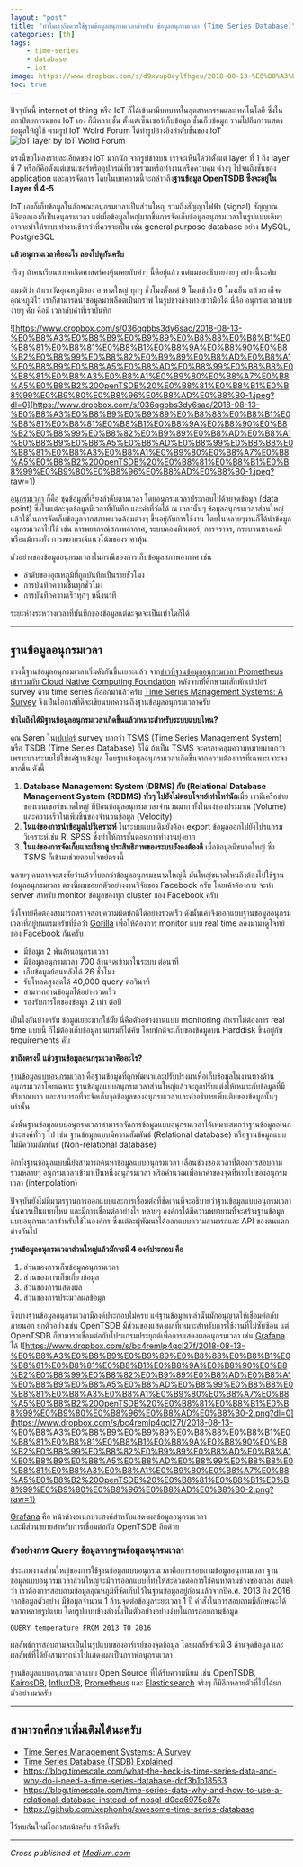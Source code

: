 ```yaml
---
layout: "post"
title: "ทำไมเราถึงควรใช้ฐานข้อมูลอนุกรมเวลาสำหรับ ข้อมูลอนุกรมเวลา (Time Series Database)"
categories: [th]
tags:
    - time-series
    - database
    - iot
image: https://www.dropbox.com/s/d9xvup8eylfhgeu/2018-08-13-%E0%B8%A3%E0%B8%B9%E0%B9%89%E0%B8%88%E0%B8%B1%E0%B8%81%E0%B8%81%E0%B8%B1%E0%B8%9A%E0%B8%90%E0%B8%B2%E0%B8%99%E0%B8%82%E0%B9%89%E0%B8%AD%E0%B8%A1%E0%B8%B9%E0%B8%A5%E0%B8%AD%E0%B8%99%E0%B8%B8%E0%B8%81%E0%B8%A3%E0%B8%A1%E0%B9%80%E0%B8%A7%E0%B8%A5%E0%B8%B2%20OpenTSDB%20%E0%B8%81%E0%B8%B1%E0%B8%99%E0%B9%80%E0%B8%96%E0%B8%AD%E0%B8%B0-cover.jpg?raw=1
toc: true
---
```


ปัจจุบันนี้ internet of thing หรือ IoT ก็ได้เข้ามามีบทบาทในอุตสาหกรรมและเทคโนโลยี ซึ่งใน สถาปัตยกรรมของ IoT เอง ก็มีหลายชั้น ตั้งแต่เซ็นเซอร์เก็บข้อมูล ชั้นเก็บข้อมูล รวมไปถึงการแสดงข้อมูลให้ผู้ใช้ ตามรูป IoT Wolrd Forum ได้ทำรูปอ้างอิงลำดับชั้นของ IoT
![IoT layer by IoT Wolrd Forum](https://www.dropbox.com/s/nz351ddv6aw6v51/2018-08-13-%E0%B8%A3%E0%B8%B9%E0%B9%89%E0%B8%88%E0%B8%B1%E0%B8%81%E0%B8%81%E0%B8%B1%E0%B8%9A%E0%B8%90%E0%B8%B2%E0%B8%99%E0%B8%82%E0%B9%89%E0%B8%AD%E0%B8%A1%E0%B8%B9%E0%B8%A5%E0%B8%AD%E0%B8%99%E0%B8%B8%E0%B8%81%E0%B8%A3%E0%B8%A1%E0%B9%80%E0%B8%A7%E0%B8%A5%E0%B8%B2%20OpenTSDB%20%E0%B8%81%E0%B8%B1%E0%B8%99%E0%B9%80%E0%B8%96%E0%B8%AD%E0%B8%B0-0.jpeg?raw=1)

ตรงนี้ขอไม่ลงรายละเอียดของ IoT มากนัก จากรูปข้างบน เราจะเห็นได้ว่าตั้งแต่ layer ที่ 1 ถึง layer ที่ 7 หรือก็คือตั้งแต่เซนเซอร์หรืออุปกรณ์ที่รวบรวมหรือทำงานหรือควบคุม ต่างๆ ไปจนถึงชั้นของ application และการจัดการ โดยในบทความนี้จะกล่าวถึง**ฐานข้อมูล OpenTSDB ซึ่งจะอยู่ใน Layer ที่ 4-5**
 
IoT เองก็เก็บข้อมูลในลักษณะอนุกรมเวลาเป็นส่วนใหญ่ รวมถึงสัญญาไฟฟ้า (signal) สัญญาณดิจิตอลเองก็เป็นอนุกรมเวลา แต่เมื่อข้อมูลใหญ่มากขึ้นการจัดเก็บข้อมูลอนุกรมเวลาในรูปแบบเดิมๆ อาจจะทำให้ระบบทำงานช้ากว่าที่ควรจะเป็น เช่น general purpose database อย่าง  MySQL, PostgreSQL

**แล้วอนุกรมเวลาคืออะไร ลองไปดูกันครับ**

จริงๆ ถ้าคนเรียนสายคณิตศาสตร์คงคุ้นเคยกับคำๆ นี้ดีอยู่แล้ว แต่ผมขออธิบายง่ายๆ อย่างนี้นะคับ

สมมติว่า ถ้าเราวัดอุณหภูมิของ อ.หาดใหญ่ ทุกๆ ชั่วโมงตั้งแต่ 9 โมงเช้าถึง 6 โมงเย็น แล้วเราก็จดอุณหภูมิไว้ เราก็สามารถนำข้อมูลมาพล็อตเป็นกราฟ ในรูปข้างล่างทางขวามือได้ นี่คือ อนุกรมเวลาแบบง่ายๆ คับ คือมี เวลากับค่าที่เราบันทึก

![https://www.dropbox.com/s/036qgbbs3dy6sao/2018-08-13-%E0%B8%A3%E0%B8%B9%E0%B9%89%E0%B8%88%E0%B8%B1%E0%B8%81%E0%B8%81%E0%B8%B1%E0%B8%9A%E0%B8%90%E0%B8%B2%E0%B8%99%E0%B8%82%E0%B9%89%E0%B8%AD%E0%B8%A1%E0%B8%B9%E0%B8%A5%E0%B8%AD%E0%B8%99%E0%B8%B8%E0%B8%81%E0%B8%A3%E0%B8%A1%E0%B9%80%E0%B8%A7%E0%B8%A5%E0%B8%B2%20OpenTSDB%20%E0%B8%81%E0%B8%B1%E0%B8%99%E0%B9%80%E0%B8%96%E0%B8%AD%E0%B8%B0-1.jpeg?dl=0](https://www.dropbox.com/s/036qgbbs3dy6sao/2018-08-13-%E0%B8%A3%E0%B8%B9%E0%B9%89%E0%B8%88%E0%B8%B1%E0%B8%81%E0%B8%81%E0%B8%B1%E0%B8%9A%E0%B8%90%E0%B8%B2%E0%B8%99%E0%B8%82%E0%B9%89%E0%B8%AD%E0%B8%A1%E0%B8%B9%E0%B8%A5%E0%B8%AD%E0%B8%99%E0%B8%B8%E0%B8%81%E0%B8%A3%E0%B8%A1%E0%B9%80%E0%B8%A7%E0%B8%A5%E0%B8%B2%20OpenTSDB%20%E0%B8%81%E0%B8%B1%E0%B8%99%E0%B9%80%E0%B8%96%E0%B8%AD%E0%B8%B0-1.jpeg?raw=1)

[อนุกรมเวลา](https://www.amazon.com/Analysis-Time-Introduction-Chapman-Statistical/dp/1584883170) ก็คือ ชุดข้อมูลที่เรียงลำดับตามเวลา
โดยอนุกรมเวลาประกอบไปด้วยจุดข้อมูล (data point) ซึ่งในแต่ละจุดข้อมูลมีเวลาที่บันทึก และค่าที่วัดได้ ณ เวลานั้นๆ 
ข้อมูลอนุกรมเวลาส่วนใหญ่แล้วใช้ในการจัดเก็บข้อมูลจากสภาพแวดล้อมต่างๆ ขึ้นอยู่กับการใช้งาน โดยในหลายๆงานก็ได้นำข้อมูลอนุกรมเวลาไปใช้ เช่น การพยากรณ์สภาพอากาศ, ระบบคอมพิวเตอร์, การจราจร, กระบวนทางเคมี หรือแม้กระทั่ง การพยากรณ์แนวโน้มของราคาหุ้น

ตัวอย่างของข้อมูลอนุกรมเวลาในกรณีของการเก็บข้อมูลสภาพอากาศ เช่น 

* ลำดับของอุณหภูมิที่ถูกบันทึกเป็นรายชั่วโมง
* การบันทึกความชื้นทุกชั่วโมง 
* การบันทึกความเร็วทุกๆ หนึ่งนาที 

ระยะห่างระหว่างเวลาที่บันทึกของข้อมูลแต่ละจุดจะเป็นเท่าใดก็ได้ 

---

## ฐานข้อมูลอนุกรมเวลา
ช่วงนี้ฐานข้อมูลอนุกรมเวลาเริ่มดังกันขึ้นเยอะแล้ว จาก[ข่าวที่ฐานข้อมูลอนุกรมเวลา Prometheus เข้าร่วมกับ Cloud Native Computing Foundation](https://prometheus.io/blog/2016/05/09/prometheus-to-join-the-cloud-native-computing-foundation/)
หลังจากที่ศึกษามาสักพักเปเปอร์ survey ด้าน time series ก็ออกมาแล้วครับ
[Time Series Management Systems: A Survey](https://ieeexplore.ieee.org/document/8012550/) จึงเป็นโอกาสที่ดีจะเขียนบทความถึงฐานข้อมูลอนุกรมเวลาครับ 

**ทำไมถึงได้มีฐานข้อมูลอนุกรมเวลาเกิดขึ้นแล้วเหมาะสำหรับระบบแบบไหน?**

คุณ Søren ใน[เปเปอร์](https://ieeexplore.ieee.org/document/8012550/) survey บอกว่า TSMS (Time Series Management System) หรือ TSDB (Time Series Database) ก็ได้ ถ้าเป็น TSMS จะครอบคลุมความหมายมากกว่า เพราะบางระบบไม่ใช่แค่ฐานข้อมูล โดยฐานข้อมูลอนุกรมเวลาเกิดขึ้นจากความต้องการที่เฉพาะเจาะจงมากขึ้น ดังนี้

1. **Database Management System (DBMS) กับ (Relational Database Management System (RDBMS) ทั่วๆ ไปยังไม่ตอบโจทย์เท่าไหร่นัก**เมื่อ เรามีเครือข่ายของเซนเซอร์ขนาดใหญ่ ที่ป้อนข้อมูลอนุกรมเวลาจำนวนมาก ทั้งในแง่ของประมาณ (Volume) และความเร็วในเพิ่มขึ้นของจำนวนข้อมูล (Velocity) 
2. **ในแง่ของการนำข้อมูลไปวิเคราะห์**  ในระบบแบบเดิมยังต้อง export ข้อมูลออกไปยังโปรแกรมวิเคราะห์เช่น R, SPSS ซึ่งทำให้การขั้นตอนการทำงานยุ่งยาก
3. **ในแง่ของการจัดเก็บและเรียกดู ประสิทธิภาพของระบบยังคงต้องดี** เมื่อข้อมูลมีขนาดใหญ่  ซึ่ง TSMS ก็เข้ามาช่วยตอบโจทย์ตรงนี้

หลายๆ คนอาจจะสงสัยว่าแล้วที่บอกว่าข้อมูลอนุกรมขนาดใหญ่นี้ มันใหญ่ขนาดไหนถึงต้องไปใช้ฐานข้อมูลอนุกรมเวลา ตรงนี้ผมขอยกตัวอย่างงานวิจัยของ Facebook ครับ 
โดยเค้าต้องการ จะทำ server สำหรับ monitor ข้อมูลของทุก cluster ของ Facebook ครับ 

ซึ่งโจทย์คือต้องสามารถตรวจสอบความผิดปกติได้อย่างรวดเร็ว ดังนั้นเค้าจึงออกแบบฐานข้อมูลอนุกรมเวลาที่อยู่บนแรมครับที่ชื่อว่า [Gorilla](https://www.vldb.org/pvldb/vol8/p1816-teller.pdf) เพื่อให้ต้องการ monitor แบบ real time ลองมามาดูโจทย์ของ Facebook กันครับ

* มีข้อมูล 2 พันล้านอนุกรมเวลา
* มีข้อมูลอนุกรมเวลา 700 ล้านจุดเข้ามาในระบบ ต่อนาที
* เก็บข้อมูลย้อนหลังได้ 26 ชั่วโมง
* รับโหลดสูงสุดได้ 40,000 query ต่อวินาที 
* สามารถอ่านข้อมูลได้อย่างรวดเร็ว
* รองรับการโตของข้อมูล 2 เท่า ต่อปี

เป็นไงกันบ้างครับ ข้อมูลเยอะมากใช่มั้ย นี่คือตัวอย่างงานแบบ monitoring ถ้าเราไม่ต้องการ real time แบบนี้ ก็ไม่ต้องเก็บข้อมูลบนแรมก็ได้คับ โดยปกติจะเก็บของข้อมูลบน  Harddisk ขึ้นอยู่กับ requirements คับ

**มาถึงตรงนี้ แล้วฐานข้อมูลอนกรุมเวลาคืออะไร?**

[ฐานข้อมูลแบบอนุกรมเวลา](https://ieeexplore.ieee.org/document/6427510/)  คือฐานข้อมูลที่ถูกพัฒนาและปรับปรุงมาเพื่อเก็บข้อมูลในงานทางด้านอนุกรมเวลาโดยเฉพาะ
ฐานข้อมูลแบบอนุกรมเวลาส่วนใหญ่แล้วจะถูกปรับแต่งให้เหมาะกับข้อมูลที่มีปริมาณมาก
และสามารถที่จะจัดเก็บจุดข้อมูลของอนุกรมเวลาและคำอธิบายเพิ่มเติมของข้อมูลนั้นๆ เท่านั้น

ดังนั้นฐานข้อมูลแบบอนุกรมเวลาสามารถจัดการข้อมูลแบบอนุกรมเวลาได้เหมาะสมกว่าฐานข้อมูลอเนกประสงค์ทั่วๆ ไป 
เช่น ฐานข้อมูลแบบมีความสัมพันธ์ (Relational database) หรือฐานข้อมูลแบบไม่มีความสัมพันธ์ (Non-relational database)

อีกทั้งฐานข้อมูลแบบนี้ยังสามารถค้นหาข้อมูลแบบอนุกรมเวลา 
เลื่อนช่วงของเวลาที่ต้องการสอบถาม รวมหลายๆ 
อนุกรมเวลาเข้ามาเป็นหนึ่งอนุกรมเวลา หรือคำนวณเพื่อหาค่าของจุดที่หายไปของอนุกรมเวลา (interpolation)

ปัจจุบันยังไม่มีมาตรฐานการออกแบบและการเชื่อมต่อที่ชัดเจนที่จะอธิบายว่าฐานข้อมูลแบบอนุกรมเวลานั้นควรเป็นแบบไหน
และมีการเชื่อมต่ออย่างไร
หลายๆ องค์กรได้มีความพยายามที่จะสร้างฐานข้อมูลแบบอนุกรมเวลาสำหรับใช้ในองค์กร 
ซึ่งแต่ละผู้พัฒนาได้ออกแบบความสามารถและ 
API ของตนแตกต่างกันไป

**ฐานข้อมูลอนุกรมเวลาส่วนใหญ่แล้วมักจะมี 4 องค์ประกอบ คือ** 

1. ส่วนของการเก็บข้อมูลอนุกรมเวลา 
2. ส่วนของการเก็บเกี่ยวข้อมูล 
3. ส่วนของการแสดงผล
4. ส่วนของการประมวลผลข้อมูล

ซึ่งบางฐานข้อมูลอนุกรมเวลามีองค์ประกอบไม่ครบ 
แต่ฐานข้อมูลเหล่านั้นมักอนุญาตให้เชื่อมต่อกับภายนอก
ยกตัวอย่างเช่น OpenTSDB มีส่วนของแสดงผลที่เหมาะสำหรับการใช้งานที่ไม่ซับซ้อน แต่ 
OpenTSDB 
ก็สามารถเชื่อมต่อกับโปรแกรมประยุกต์เพื่อการแสดงผลอนุกรมเวลา เช่น [Grafana](https://grafana.com/)
ได้ 
![https://www.dropbox.com/s/bc4remlp4qcl27f/2018-08-13-%E0%B8%A3%E0%B8%B9%E0%B9%89%E0%B8%88%E0%B8%B1%E0%B8%81%E0%B8%81%E0%B8%B1%E0%B8%9A%E0%B8%90%E0%B8%B2%E0%B8%99%E0%B8%82%E0%B9%89%E0%B8%AD%E0%B8%A1%E0%B8%B9%E0%B8%A5%E0%B8%AD%E0%B8%99%E0%B8%B8%E0%B8%81%E0%B8%A3%E0%B8%A1%E0%B9%80%E0%B8%A7%E0%B8%A5%E0%B8%B2%20OpenTSDB%20%E0%B8%81%E0%B8%B1%E0%B8%99%E0%B9%80%E0%B8%96%E0%B8%AD%E0%B8%B0-2.png?dl=0](https://www.dropbox.com/s/bc4remlp4qcl27f/2018-08-13-%E0%B8%A3%E0%B8%B9%E0%B9%89%E0%B8%88%E0%B8%B1%E0%B8%81%E0%B8%81%E0%B8%B1%E0%B8%9A%E0%B8%90%E0%B8%B2%E0%B8%99%E0%B8%82%E0%B9%89%E0%B8%AD%E0%B8%A1%E0%B8%B9%E0%B8%A5%E0%B8%AD%E0%B8%99%E0%B8%B8%E0%B8%81%E0%B8%A3%E0%B8%A1%E0%B9%80%E0%B8%A7%E0%B8%A5%E0%B8%B2%20OpenTSDB%20%E0%B8%81%E0%B8%B1%E0%B8%99%E0%B9%80%E0%B8%96%E0%B8%AD%E0%B8%B0-2.png?raw=1)

[Grafana](https://grafana.com/) คือ หน้าต่างอเนกประสงค์สำหรับแสดงผลข้อมูลอนุกรมเวลา  
และมีส่วนขยายสำหรับการเชื่อมต่อกับ OpenTSDB อีกด้วย

### ตัวอย่างการ Query ข้อมูลจากฐานข้อมูลอนุกรมเวลา

ประเภทงานส่วนใหญ่ของการใช้ฐานข้อมูลแบบอนุกรมเวลาคือการสอบถามข้อมูลอนุกรมเวลา
ฐานข้อมูลแบบอนุกรมเวลาส่วนใหญ่จะมีการออกแบบที่ทำให้สะดวกต่อการใช้ค้นหาตามช่วงของเวลา
สมมติว่า 
เราต้องการสอบถามข้อมูลอุณหภูมิที่จัดเก็บไว้ในฐานข้อมูลอยู่ก่อนแล้วจากปีค.ศ. 2013 
ถึง 2016
จากข้อมูลตัวอย่าง มีข้อมูลจำนวน 1 ล้านจุดต่อข้อมูลระยะเวลา 1 ปี
คำสั่งในการสอบถามมีลักษณะได้หลากหลายรูปแบบ 
โดยรูปแบบข้างล่างนี้เป็นตัวอย่างอย่างง่ายในการสอบถามข้อมูล

```
QUERY temperature FROM 2013 TO 2016
```

ผลลัพธ์การสอบถามจะเป็นในรูปแบบของอาร์เรย์ของจุดข้อมูล โดยผลลัพธ์จะมี 3 
ล้านจุดข้อมูล
และผลลัพธ์ที่ได้ยังสามารถนำไปแสดงผลเป็นกราฟอนุกรมเวลา

ฐานข้อมูลแบบอนุกรมเวลาแบบ Open Source ที่ได้รับความนิยม เช่น OpenTSDB, [KairosDB](https://kairosdb.github.io/), [InfluxDB](https://www.influxdata.com/), [Prometheus](https://prometheus.io/) และ [Elasticsearch](https://www.elastic.co/products/elasticsearch) จริงๆ ก็มีอีกหลายตัวที่ไม่ได้ยกตัวอย่างมาครับ

---


## สามารถศึกษาเพิ่มเติมได้นะครับ
* [Time Series Management Systems: A Survey](https://ieeexplore.ieee.org/document/8012550/) 
* [Time Series Database (TSDB) Explained](https://www.influxdata.com/time-series-database/)
* https://blog.timescale.com/what-the-heck-is-time-series-data-and-why-do-i-need-a-time-series-database-dcf3b1b18563
* https://blog.timescale.com/time-series-data-why-and-how-to-use-a-relational-database-instead-of-nosql-d0cd6975e87c
* https://github.com/xephonhq/awesome-time-series-database


ไว้พบกันใหม่โอกาสหน้าครับ สวัสดีครับ


---

 *Cross published at [Medium.com](https://medium.com/@mildronize/%E0%B8%97%E0%B8%B3%E0%B9%84%E0%B8%A1%E0%B9%80%E0%B8%A3%E0%B8%B2%E0%B8%96%E0%B8%B6%E0%B8%87%E0%B8%84%E0%B8%A7%E0%B8%A3%E0%B9%83%E0%B8%8A%E0%B9%89%E0%B8%90%E0%B8%B2%E0%B8%99%E0%B8%82%E0%B9%89%E0%B8%AD%E0%B8%A1%E0%B8%B9%E0%B8%A5%E0%B8%AD%E0%B8%99%E0%B8%B8%E0%B8%81%E0%B8%A3%E0%B8%A1%E0%B9%80%E0%B8%A7%E0%B8%A5%E0%B8%B2%E0%B8%AA%E0%B8%B3%E0%B8%AB%E0%B8%A3%E0%B8%B1%E0%B8%9A-%E0%B8%82%E0%B9%89%E0%B8%AD%E0%B8%A1%E0%B8%B9%E0%B8%A5%E0%B8%AD%E0%B8%99%E0%B8%B8%E0%B8%81%E0%B8%A3%E0%B8%A1%E0%B9%80%E0%B8%A7%E0%B8%A5%E0%B8%B2-time-series-database-d524d25060ec)*

